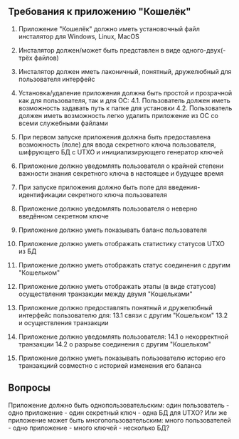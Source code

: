 
## Требования к приложению "Кошелёк"

1. Приложение "Кошелёк" должно иметь установочный файл инсталятор для Windows, Linux, MacOS
2. Инсталятор должен/может быть представлен в виде одного-двух(-трёх файлов)
3. Инсталятор должен иметь лаконичный, понятный, дружелюбный для пользователя интерфейс
4. Установка/удаление приложения должна быть простой и прозрачной как для пользователя, так и для ОС:
	4.1. Пользователь должен иметь возможность задавать путь к папке для установки
	4.2. Пользователь должен иметь возможность легко удалить приложение из ОС со всеми служебными файлами

5. При первом запуске приложения должна быть предоставлена возможность (поле) для ввода секретного ключа пользователя, шифрующего БД с UTXO и инициализирующего генератор ключей
6. Приложение должно уведомлять пользователя о крайней степени важности знания секретного ключа в настоящее и будущее время
7. При запуске приложения должно быть поле для введения-идентификации секретного ключа пользователя
8. Приложение должно уведомлять пользователя о неверно введённом секретном ключе

9.  Приложение должно уметь показывать баланс пользователя
10. Приложение должно уметь отображать статистику статусов UTXO из БД 

11. Приложение должно уметь отображать статус соединения с другим "Кошельком"
12. Приложение должно уметь отображать этапы (в виде статусов) осуществления транзакции между двумя "Кошельками"
13. Приложение должно предоставлять понятный и дружелюбный интерфейс пользователю для:
	13.1 связи с другим "Кошельком"
	13.2 и осуществления транзакции

14. Приложение должно уведомлять пользователя:
	14.1 о некорректной транзакции
	14.2 о разрыве соединения с другим "Кошельком"

15. Приложение должно уметь показывать пользователю	историю его транзакциий совместно с историей изменения его баланса

## Вопросы
Приложение должно быть однопользовательским: один пользователь - одно приложение - один секретный ключ - одна БД для UTXO?
Или же приложение может быть многопользовательским: много пользователей - одно приложение - много ключей - несколько БД?





